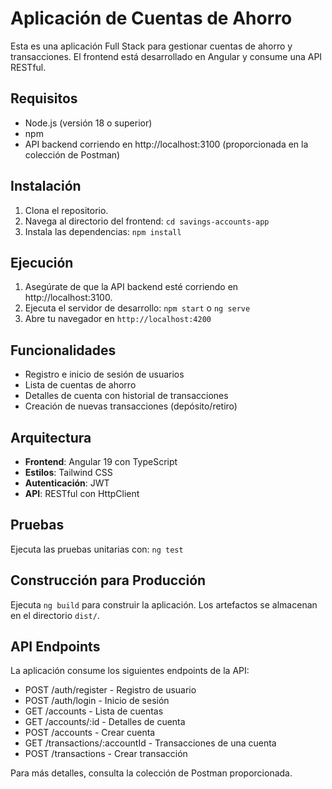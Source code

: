 # Aplicación de Cuentas de Ahorro

Esta es una aplicación Full Stack para gestionar cuentas de ahorro y transacciones. El frontend está desarrollado en Angular y consume una API RESTful.

## Requisitos

- Node.js (versión 18 o superior)
- npm
- API backend corriendo en http://localhost:3100 (proporcionada en la colección de Postman)

## Instalación

1. Clona el repositorio.
2. Navega al directorio del frontend: `cd savings-accounts-app`
3. Instala las dependencias: `npm install`

## Ejecución

1. Asegúrate de que la API backend esté corriendo en http://localhost:3100.
2. Ejecuta el servidor de desarrollo: `npm start` o `ng serve`
3. Abre tu navegador en `http://localhost:4200`

## Funcionalidades

- Registro e inicio de sesión de usuarios
- Lista de cuentas de ahorro
- Detalles de cuenta con historial de transacciones
- Creación de nuevas transacciones (depósito/retiro)

## Arquitectura

- **Frontend**: Angular 19 con TypeScript
- **Estilos**: Tailwind CSS
- **Autenticación**: JWT
- **API**: RESTful con HttpClient

## Pruebas

Ejecuta las pruebas unitarias con: `ng test`

## Construcción para Producción

Ejecuta `ng build` para construir la aplicación. Los artefactos se almacenan en el directorio `dist/`.

## API Endpoints

La aplicación consume los siguientes endpoints de la API:

- POST /auth/register - Registro de usuario
- POST /auth/login - Inicio de sesión
- GET /accounts - Lista de cuentas
- GET /accounts/:id - Detalles de cuenta
- POST /accounts - Crear cuenta
- GET /transactions/:accountId - Transacciones de una cuenta
- POST /transactions - Crear transacción

Para más detalles, consulta la colección de Postman proporcionada.

